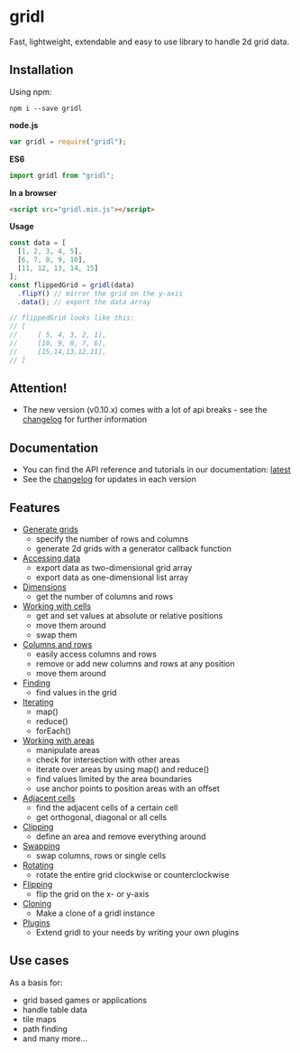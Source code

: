 # gridl

Fast, lightweight, extendable and easy to use library to handle 2d grid data.

## Installation

Using npm:

`npm i --save gridl`

**node.js**

```javascript
var gridl = require("gridl");
```

**ES6**

```javascript
import gridl from "gridl";
```

**In a browser**

```html
<script src="gridl.min.js"></script>
```

**Usage**

```javascript
const data = [
  [1, 2, 3, 4, 5],
  [6, 7, 8, 9, 10],
  [11, 12, 13, 14, 15]
];
const flippedGrid = gridl(data)
  .flipY() // mirror the grid on the y-axis
  .data(); // export the data array

// flippedGrid looks like this:
// [
//     [ 5, 4, 3, 2, 1],
//     [10, 9, 8, 7, 6],
//     [15,14,13,12,11],
// ]
```

## Attention!

- The new version (v0.10.x) comes with a lot of api breaks - see the [changelog](https://github.com/klattiation/gridl/wiki/Changelog) for further information

## Documentation

- You can find the API reference and tutorials in our documentation: [latest](https://klattiation.github.io/gridl/gridl/latest/index.html)
- See the [changelog](https://github.com/klattiation/gridl/wiki/Changelog) for updates in each version

## Features

- [Generate grids](docs/tutorials/generating.md)
  - specify the number of rows and columns
  - generate 2d grids with a generator callback function
- [Accessing data](docs/tutorials/data.md)
  - export data as two-dimensional grid array
  - export data as one-dimensional list array
- [Dimensions](docs/tutorials/size.md)
  - get the number of columns and rows
- [Working with cells](docs/tutorials/values.md)
  - get and set values at absolute or relative positions
  - move them around
  - swap them
- [Columns and rows](docs/tutorials/columns-and-rows.md)
  - easily access columns and rows
  - remove or add new columns and rows at any position
  - move them around
- [Finding](docs/tutorials/finding.md)
  - find values in the grid
- [Iterating](docs/tutorials/iterating.md)
  - map()
  - reduce()
  - forEach()
- [Working with areas](docs/tutorials/areas.md)
  - manipulate areas
  - check for intersection with other areas
  - iterate over areas by using map() and reduce()
  - find values limited by the area boundaries
  - use anchor points to position areas with an offset
- [Adjacent cells](docs/tutorials/adjacent-cells.md)
  - find the adjacent cells of a certain cell
  - get orthogonal, diagonal or all cells
- [Clipping](docs/tutorials/clipping.md)
  - define an area and remove everything around
- [Swapping](docs/tutorials/swapping.md)
  - swap columns, rows or single cells
- [Rotating](docs/tutorials/rotating.md)
  - rotate the entire grid clockwise or counterclockwise
- [Flipping](docs/tutorials/flipping.md)
  - flip the grid on the x- or y-axis
- [Cloning](docs/tutorials/cloning.md)
  - Make a clone of a gridl instance
- [Plugins](docs/tutorials/plugins.md)
  - Extend gridl to your needs by writing your own plugins

## Use cases

As a basis for:

- grid based games or applications
- handle table data
- tile maps
- path finding
- and many more...

